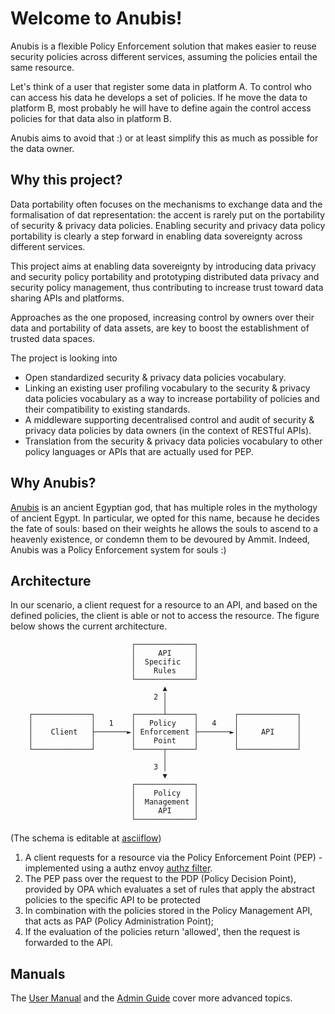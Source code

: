 # Welcome to Anubis!

Anubis is a flexible Policy Enforcement solution that makes easier to reuse
security policies across different services, assuming the policies entail the
same resource.

Let's think of a user that register some data in platform A.
To control who can access his data he develops a set of policies.
If he move the data to platform B, most probably he will have to define again
the control access policies for that data also in platform B.

Anubis aims to avoid that :) or at least simplify this as much as possible
for the data owner.


## Why this project?

Data portability often focuses on the mechanisms to exchange data and the
formalisation of dat representation: the accent is rarely put
on the portability of security & privacy data policies.
Enabling security and privacy data policy portability is clearly
a step forward in enabling data sovereignty across different services.

This project aims at enabling data sovereignty by introducing data privacy and
security policy portability and prototyping distributed data privacy
and security policy management, thus contributing to increase
trust toward data sharing APIs and platforms.

Approaches as the one proposed, increasing control by owners over their data and
portability of data assets, are key to boost the establishment of
trusted data spaces.

The project is looking into

- Open standardized security & privacy data policies vocabulary.
- Linking an existing user profiling vocabulary to the security & privacy data
    policies vocabulary as a way to increase portability of policies and their
    compatibility to existing standards.
- A middleware supporting decentralised control and audit of security & privacy
    data policies by data owners (in the context of RESTful APIs).
- Translation from the security & privacy data policies vocabulary to other
    policy languages or APIs that are actually used for PEP.

## Why Anubis?

[Anubis](https://en.wikipedia.org/wiki/Anubis) is an ancient Egyptian god,
that has multiple roles in the mythology of ancient Egypt. In particular,
we opted for this name, because he decides the fate of souls:
based on their weights he allows the souls to ascend to a heavenly existence,
or condemn them to be devoured by Ammit. Indeed, Anubis was a Policy Enforcement
system for souls :)

## Architecture

In our scenario, a client request for a resource to an API, and based on the
defined policies, the client is able or not to access the resource.
The figure below shows the current architecture.

```ascii
                           ┌─────────────┐
                           │     API     │
                           │  Specific   │
                           │    Rules    │
                           └─────────────┘
                                  ▲
                                2 │
                                  │
    ┌─────────────┐        ┌──────┴──────┐        ┌─────────────┐
    │             │   1    │   Policy    │   4    │             │
    │    Client   ├───────►│ Enforcement ├───────►│     API     │
    │             │        │    Point    │        │             │
    └─────────────┘        └──────┬──────┘        └─────────────┘
                                  │
                                3 │
                                  ▼
                           ┌─────────────┐
                           │    Policy   │
                           │  Management │
                           │     API     │
                           └─────────────┘

```

(The schema is editable at [asciiflow](https://asciiflow.com/#/share/eJyrVspLzE1VssorzcnRUcpJrEwtUrJSqo5RqohRsrI0N9aJUaoEsozMLYCsktSKEiAnRkkBO3g0ZQ%2FxKCYmD7cxYNoxwBPGJ6Q4uCA1OTMtM5koxQpBpTmpxcSYTA3fwEybtomwGmLMAashyW1keYjcUEDSCtMPJA0RzID8nMzkSgRfAY2J6ksQxzknMzWvBJ9bpu0CKXXNS8svSk7NBSkmoBQEUJMXdncjMQPyM8GOIM7dgzR2cCYrJNdTQc002mcrLImJqiUKCp9avlGqVaoFAKtNRnk%3D))

1. A client requests for a resource via the Policy Enforcement Point (PEP) -
    implemented using a authz envoy
[authz filter](https://www.envoyproxy.io/docs/envoy/latest/start/sandboxes/ext_authz).
1. The PEP pass over the request to the PDP (Policy Decision Point), provided by
    OPA which evaluates a set of rules that apply the abstract policies to the
    specific API to be protected
1. In combination with the policies stored in the Policy Management API,
    that acts as PAP (Policy Administration Point);
1. If the evaluation of the policies return 'allowed', then the request is
    forwarded to the API.

## Manuals

The [User Manual](user/index.md) and the [Admin Guide](admin/index.md)
cover more advanced topics.
